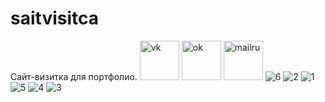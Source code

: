# saitvisitca

Сайт-визитка для портфолио.
<img width="63" alt="vk" src="https://github.com/user-attachments/assets/1591fd7d-f742-44be-ad1c-7e413f3b62e9" />
<img width="63" alt="ok" src="https://github.com/user-attachments/assets/b7e59ee8-97b3-4008-9067-4eb10abb17ec" />
<img width="63" alt="mailru" src="https://github.com/user-attachments/assets/5d6ed197-c5be-4cc0-bcb3-55a26f80c750" />
![6](https://github.com/user-attachments/assets/615da7f7-df55-4b22-894b-e48f99a9016a)
![2](https://github.com/user-attachments/assets/79542604-6644-495d-9de7-7ded28fb0eee)
![1](https://github.com/user-attachments/assets/bf43aa95-da26-4ce7-9723-9f34b96e8b05)
![5](https://github.com/user-attachments/assets/6ec0e0d0-df20-426e-a394-e763dfadfe00)
![4](https://github.com/user-attachments/assets/8954e66b-7406-4bd7-b9c5-bc251ccb4cb1)
![3](https://github.com/user-attachments/assets/a667ad6b-ad29-454e-90d5-e09c741ce10f)
